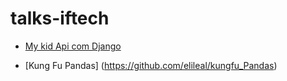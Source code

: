 # talks-iftech

* [My kid Api com Django](https://rencesar.github.io/create-api-django-rest/)

* [Kung Fu Pandas]
(https://github.com/elileal/kungfu_Pandas)